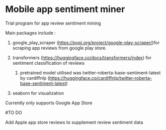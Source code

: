 # Mobile app sentiment miner
Trial program for app review sentiment mining

Main packages include :

1. google_play_scraper (https://pypi.org/project/google-play-scraper/)for scraping app reviews from google play store.

2. transformers (https://huggingface.co/docs/transformers/index) for sentiment classification of reviews
   1. pretrained model utilised was twitter-roberta-base-sentiment-latest by cardiffnlp (https://huggingface.co/cardiffnlp/twitter-roberta-base-sentiment-latest)

3. seaborn for visualization


Currently only supports Google App Store

#TO DO

Add Apple app store reviews to supplement review sentiment data
